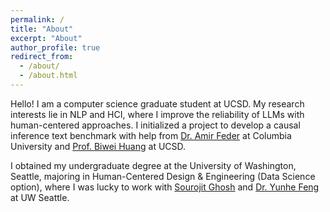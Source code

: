 ```yaml
---
permalink: /
title: "About"
excerpt: "About"
author_profile: true
redirect_from: 
  - /about/
  - /about.html
---
```


Hello! I am a computer science graduate student at UCSD. My research interests lie in NLP and HCI, where I improve the reliability of LLMs with human-centered approaches. I initialized a project to develop a causal inference text benchmark with help from <a href = "https://www.amirfeder.com/">Dr. Amir Feder</a> at Columbia University and <a href = "https://biweihuang.com/">Prof. Biwei Huang</a> at UCSD.

I obtained my undergraduate degree at the University of Washington, Seattle, majoring in Human-Centered Design & Engineering (Data Science option), where I was lucky to work with <a href = "https://sourojitghosh.github.io/">Sourojit Ghosh</a> and <a href = "https://yunhefeng.me/">Dr. Yunhe Feng</a> at UW Seattle.
